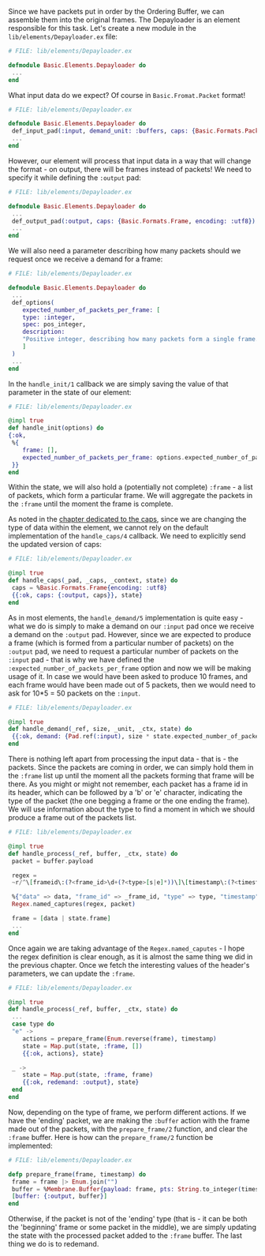 Since we have packets put in order by the Ordering Buffer, we can assemble them into the original frames.
The Depayloader is an element responsible for this task. 
Let's create a new module in the `lib/elements/Depayloader.ex` file:
```Elixir
# FILE: lib/elements/Depayloader.ex

defmodule Basic.Elements.Depayloader do
 ...
end
```

What input data do we expect? Of course in `Basic.Fromat.Packet` format!
```Elixir
# FILE: lib/elements/Depayloader.ex

defmodule Basic.Elements.Depayloader do
 def_input_pad(:input, demand_unit: :buffers, caps: {Basic.Formats.Packet, type: :custom_packets})
 ...
end
```

However, our element will process that input data in a way that will change the format - on output, there will be frames instead of packets!
We need to specify it while defining the `:output` pad:
```Elixir
# FILE: lib/elements/Depayloader.ex

defmodule Basic.Elements.Depayloader do
 ...
 def_output_pad(:output, caps: {Basic.Formats.Frame, encoding: :utf8})
 ...
end
```

We will also need a parameter describing how many packets should we request once we receive a demand for a frame:
```Elixir
# FILE: lib/elements/Depayloader.ex

defmodule Basic.Elements.Depayloader do
 ...
 def_options(
    expected_number_of_packets_per_frame: [
    type: :integer,
    spec: pos_integer,
    description:
    "Positive integer, describing how many packets form a single frame. Used to demand the proper number of packets while assembling the frame."
    ]
 )
 ...
end
```

In the `handle_init/1` callback we are simply saving the value of that parameter in the state of our element:
```Elixir
# FILE: lib/elements/Depayloader.ex

@impl true
def handle_init(options) do
{:ok,
 %{
    frame: [],
    expected_number_of_packets_per_frame: options.expected_number_of_packets_per_frame
 }}
end
```
Within the state, we will also hold a (potentially not complete) `:frame` - a list of packets, which form a particular frame. We will aggregate the packets in the `:frame` until the moment the frame is complete.

As noted in the [chapter dedicated to the caps](4_Caps.md), since we are changing the type of data within the element, we cannot rely on the default implementation of the `handle_caps/4` callback. We need to explicitly send the updated version of caps:
```Elixir
# FILE: lib/elements/Depayloader.ex

@impl true
def handle_caps(_pad, _caps, _context, state) do
 caps = %Basic.Formats.Frame{encoding: :utf8}
 {{:ok, caps: {:output, caps}}, state}
end
```

As in most elements, the `handle_demand/5` implementation is quite easy - what we do is simply to make a demand on our `:input` pad once we receive a demand on the `:output` pad. However, since we are expected to produce a frame (which is formed from a particular number of packets) on the `:output` pad, we need to request a particular number of packets on the `:input` pad - that is why we have defined the `:expected_number_of_packets_per_frame` option and now we will be making usage of it. In case we would have been asked to produce 10 frames, and each frame would have been made out of 5 packets, then we would need to ask for 10\*5 = 50 packets on the `:input`.
```Elixir
# FILE: lib/elements/Depayloader.ex

@impl true
def handle_demand(_ref, size, _unit, _ctx, state) do
 {{:ok, demand: {Pad.ref(:input), size * state.expected_number_of_packets_per_frame}}, state}
end
```

There is nothing left apart from processing the input data - that is - the packets. Since the packets are coming in order, we can simply hold them in the `:frame` list up until the moment all the packets forming that frame will be there. As you might or might not remember, each packet has a frame id in its header, which can be followed by a 'b' or 'e' character, indicating the type of the packet (the one begging a frame or the one ending the frame). We will use information about the type to find a moment in which we should produce a frame out of the packets list.
```Elixir
# FILE: lib/elements/Depayloader.ex

@impl true
def handle_process(_ref, buffer, _ctx, state) do
 packet = buffer.payload

 regex =
 ~r/^\[frameid\:(?<frame_id>\d+(?<type>[s|e]*))\]\[timestamp\:(?<timestamp>\d+)\](?<data>.*)$/

 %{"data" => data, "frame_id" => _frame_id, "type" => type, "timestamp" => timestamp} =
 Regex.named_captures(regex, packet)

 frame = [data | state.frame]
 ...
end
```

Once again we are taking advantage of the `Regex.named_caputes` - I hope the regex definition is clear enough, as it is almost the same thing we did in the previous chapter.
Once we fetch the interesting values of the header's parameters, we can update the `:frame`.
```Elixir
# FILE: lib/elements/Depayloader.ex

@impl true
def handle_process(_ref, buffer, _ctx, state) do
 ...
 case type do
 "e" ->
    actions = prepare_frame(Enum.reverse(frame), timestamp)
    state = Map.put(state, :frame, [])
    {{:ok, actions}, state}

 _ ->
    state = Map.put(state, :frame, frame)
    {{:ok, redemand: :output}, state}
 end
end
```

Now, depending on the type of frame, we perform different actions. 
If we have the 'ending' packet, we are making the `:buffer` action with the frame made out of the packets, with the `prepare_frame/2` function, and clear the `:frame` buffer. Here is how can the `prepare_frame/2` function be implemented:
```Elixir
# FILE: lib/elements/Depayloader.ex

defp prepare_frame(frame, timestamp) do
 frame = frame |> Enum.join("")
 buffer = %Membrane.Buffer{payload: frame, pts: String.to_integer(timestamp)}
 [buffer: {:output, buffer}]
end
```

Otherwise, if the packet is not of the 'ending' type (that is - it can be both the 'beginning' frame or some packet in the middle), we are simply updating the state with the processed packet added to the `:frame` buffer. The last thing we do is to redemand.